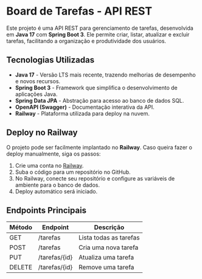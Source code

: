 # Board de Tarefas - API REST

Este projeto é uma API REST para gerenciamento de tarefas, desenvolvida em **Java 17** com **Spring Boot 3**. Ele permite criar, listar, atualizar e excluir tarefas, facilitando a organização e produtividade dos usuários.

##  Tecnologias Utilizadas

- **Java 17** - Versão LTS mais recente, trazendo melhorias de desempenho e novos recursos.
- **Spring Boot 3** - Framework que simplifica o desenvolvimento de aplicações Java.
- **Spring Data JPA** - Abstração para acesso ao banco de dados SQL.
- **OpenAPI (Swagger)** - Documentação interativa da API.
- **Railway** - Plataforma utilizada para deploy na nuvem.

##  Deploy no Railway
O projeto pode ser facilmente implantado no **Railway**. Caso queira fazer o deploy manualmente, siga os passos:
1. Crie uma conta no [Railway](https://railway.app/).
2. Suba o código para um repositório no GitHub.
3. No Railway, conecte seu repositório e configure as variáveis de ambiente para o banco de dados.
4. Deploy automático será iniciado.
   
## Endpoints Principais

| Método | Endpoint       | Descrição                     |
|--------|--------------|-----------------------------|
| GET    | /tarefas      | Lista todas as tarefas      |
| POST   | /tarefas      | Cria uma nova tarefa        |
| PUT    | /tarefas/{id} | Atualiza uma tarefa         |
| DELETE | /tarefas/{id} | Remove uma tarefa          |
